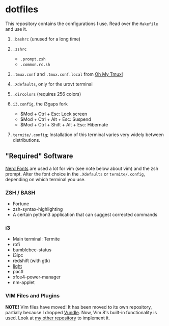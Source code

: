 # dotfiles

This repository contains the configurations I use.
Read over the `Makefile` and use it.

1. `.bashrc` (unused for a long time)
2. `.zshrc`
	+ `.prompt.zsh`
	+ `.common.rc.sh`
3. `.tmux.conf` and `.tmux.conf.local` from [Oh My Tmux!](https://github.com/gpakosz/.tmux "gpakosz
   GitHub Repository")
4. `.Xdefaults`, only for the urxvt terminal
5. `.dircolors` (requires 256 colors)
6. `i3.config`, the i3gaps fork

	+ $Mod + Ctrl + Esc:				Lock screen
	+ $Mod + Ctrl + Alt + Esc:	 		Suspend
	+ $Mod + Ctrl + Shift + Alt + Esc:	Hibernate

7. `termite/.config`; Installation of this terminal varies very widely between distributions.


## "Required" Software
[Nerd Fonts](http://nerdfonts.com/) are used a lot for vim (see note below about vim) and the zsh
prompt. Alter the font choice in the `.Xdefaults` or `termite/.config`, depending on which
terminal you use.

### ZSH / BASH
+ Fortune
+ zsh-syntax-highlighting
+ A certain python3 application that can suggest corrected commands

### i3
+ Main terminal: Termite
+ rofi
+ bumblebee-status
+ i3ipc
+ redshift (with gtk)
+ [light](https://github.com/haikarainen/light)
+ pactl
+ xfce4-power-manager
+ nm-applet

### VIM Files and Plugins
**NOTE!** Vim files have moved! It has been moved to its own repository, partially because I
dropped [Vundle](https://github.com/VundleVim/Vundle.vim).  Now, Vim 8's built-in functionality is
used.  Look at [my other repository](https://github.com/kablondino/.vim) to implement it.

